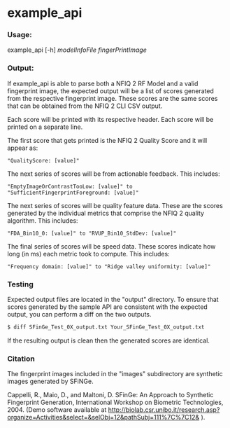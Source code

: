 # example_api

### Usage: 
example_api [-h] _modelInfoFile_ _fingerPrintImage_

### Output:
If example_api is able to parse both a NFIQ 2 RF Model and a valid fingerprint image, the expected output will be a list of scores generated from the respective fingerprint image. These scores are the same scores that can be obtained from the NFIQ 2 CLI CSV output. 


Each score will be printed with its respective header. Each score will be printed on a separate line.


The first score that gets printed is the NFIQ 2 Quality Score and it will appear as:
		
	"QualityScore: [value]"


The next series of scores will be from actionable feedback. This includes:

	"EmptyImageOrContrastTooLow: [value]" to "SufficientFingerprintForeground: [value]"


The next series of scores will be quality feature data. These are the scores generated by the individual metrics that comprise the NFIQ 2 quality algorithm. This includes: 
		
	"FDA_Bin10_0: [value]" to "RVUP_Bin10_StdDev: [value]"


The final series of scores will be speed data. These scores indicate how long (in ms) each metric took to compute. This includes: 

	"Frequency domain: [value]" to "Ridge valley uniformity: [value]"

### Testing

Expected output files are located in the "output" directory. To ensure that scores generated by the sample API are consistent with the expected output, you can perform a diff on the two outputs.

```bash
$ diff SFinGe_Test_0X_output.txt Your_SFinGe_Test_0X_output.txt
```

If the resulting output is clean then the generated scores are identical.

### Citation

The fingerprint images included in the "images" subdirectory are synthetic images generated by SFiNGe.

Cappelli, R., Maio, D., and Maltoni, D. SFinGe: An Approach to Synthetic Fingerprint Generation, International Workshop on Biometric Technologies, 2004. (Demo software available at http://biolab.csr.unibo.it/research.asp?organize=Activities&select=&selObj=12&pathSubj=111%7C%7C12& ).
